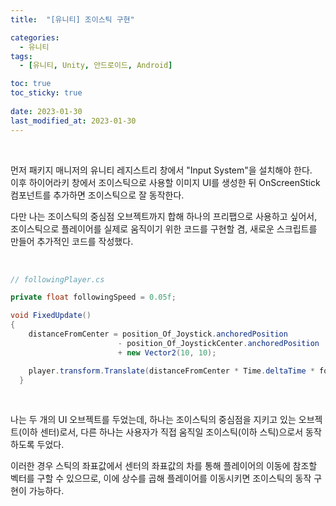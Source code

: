 ```yaml
---
title:  "[유니티] 조이스틱 구현"

categories:
  - 유니티
tags:
  - [유니티, Unity, 안드로이드, Android]

toc: true
toc_sticky: true
 
date: 2023-01-30
last_modified_at: 2023-01-30
---
```


<br/>

먼저 패키지 매니저의 유니티 레지스트리 창에서 "Input System"을 설치해야 한다.  
이후 하이어라키 창에서 조이스틱으로 사용할 이미지 UI를 생성한 뒤 OnScreenStick 컴포넌트를 추가하면 조이스틱으로 잘 동작한다.  

다만 나는 조이스틱의 중심점 오브젝트까지 합해 하나의 프리팹으로 사용하고 싶어서, 조이스틱으로 플레이어를 실제로 움직이기 위한 코드를 구현할 겸, 새로운 스크립트를 만들어 추가적인 코드를 작성했다.  

<br/>

```cs
// followingPlayer.cs

private float followingSpeed = 0.05f;

void FixedUpdate()
{
    distanceFromCenter = position_Of_Joystick.anchoredPosition
                        - position_Of_JoystickCenter.anchoredPosition
                        + new Vector2(10, 10);

    player.transform.Translate(distanceFromCenter * Time.deltaTime * followingSpeed);
  }
```

<br/>

나는 두 개의 UI 오브젝트를 두었는데, 하나는 조이스틱의 중심점을 지키고 있는 오브젝트(이하 센터)로서, 다른 하나는 사용자가 직접 움직일 조이스틱(이하 스틱)으로서 동작하도록 두었다.  

이러한 경우 스틱의 좌표값에서 센터의 좌표값의 차를 통해 플레이어의 이동에 참조할 벡터를 구할 수 있으므로, 이에 상수를 곱해 플레이어를 이동시키면 조이스틱의 동작 구현이 가능하다.